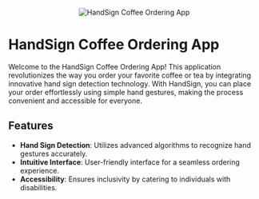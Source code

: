 <div style="text-align:center">

  ![HandSign Coffee Ordering App](https://github.com/vidhi-sareen/SignBrew-Handcrafted-Ordering/blob/master/Screenshot%202024-02-19%20192848.png)

</div>

# HandSign Coffee Ordering App

Welcome to the HandSign Coffee Ordering App! This application revolutionizes the way you order your favorite coffee or tea by integrating innovative hand sign detection technology. With HandSign, you can place your order effortlessly using simple hand gestures, making the process convenient and accessible for everyone.

## Features

- **Hand Sign Detection**: Utilizes advanced algorithms to recognize hand gestures accurately.
- **Intuitive Interface**: User-friendly interface for a seamless ordering experience.
- **Accessibility**: Ensures inclusivity by catering to individuals with disabilities.
